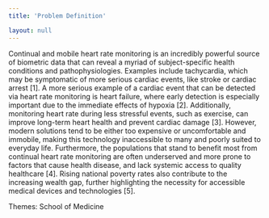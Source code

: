 ```yaml
---
title: 'Problem Definition'

layout: null
---
```


Continual and mobile heart rate monitoring is an incredibly powerful source of biometric data that can reveal a myriad of subject-specific health conditions and pathophysiologies. Examples include tachycardia, which may be symptomatic of more serious cardiac events, like stroke or cardiac arrest [1]. A more serious example of a cardiac event that can be detected via heart rate monitoring  is heart failure, where early detection is especially important due to the immediate effects of hypoxia [2]. Additionally, monitoring heart rate during less stressful events, such as exercise, can improve long-term heart health and prevent cardiac damage [3]. However, modern solutions tend to be either too expensive or uncomfortable and immobile, making this technology inaccessible to many and poorly suited to everyday life. Furthermore, the populations that stand to benefit most from continual heart rate monitoring are often underserved and more prone to factors that cause health disease, and lack systemic access to quality healthcare [4]. Rising national poverty rates also contribute to the increasing wealth gap, further highlighting the necessity for accessible medical devices and technologies [5].

Themes: School of Medicine

